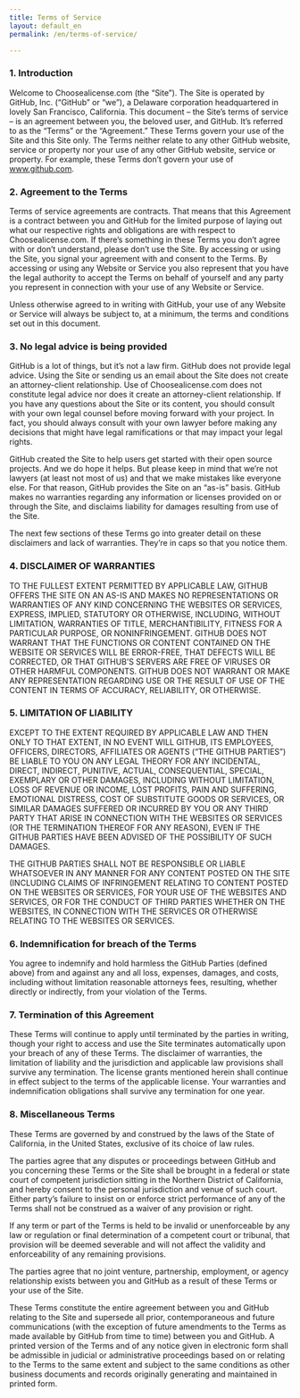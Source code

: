 ```yaml
---
title: Terms of Service
layout: default_en
permalink: /en/terms-of-service/

---
```


### 1. Introduction
Welcome to Choosealicense.com (the “Site”). The Site is operated by GitHub, Inc. (“GitHub” or “we”), a Delaware corporation headquartered in lovely San Francisco, California. This document – the Site’s terms of service – is an agreement between you, the beloved user, and GitHub. It’s referred to as the “Terms” or the “Agreement.”
These Terms govern your use of the Site and this Site only. The Terms neither relate to any other GitHub website, service or property nor your use of any other GitHub website, service or property. For example, these Terms don’t govern your use of www.github.com.

### 2. Agreement to the Terms

Terms of service agreements are contracts. That means that this Agreement is a contract between you and GitHub for the limited purpose of laying out what our respective rights and obligations are with respect to Choosealicense.com.
If there’s something in these Terms you don’t agree with or don’t understand, please don’t use the Site. By accessing or using the Site, you signal your agreement with and consent to the Terms. By accessing or using any Website or Service you also represent that you have the legal authority to accept the Terms on behalf of yourself and any party you represent in connection with your use of any Website or Service.

Unless otherwise agreed to in writing with GitHub, your use of any Website or Service will always be subject to, at a minimum, the terms and conditions set out in this document.

### 3. No legal advice is being provided

GitHub is a lot of things, but it’s not a law firm. GitHub does not provide legal advice. Using the Site or sending us an email about the Site does not create an attorney-client relationship. Use of Choosealicense.com does not constitute legal advice nor does it create an attorney-client relationship. If you have any questions about the Site or its content, you should consult with your own legal counsel before moving forward with your project. In fact, you should always consult with your own lawyer before making any decisions that might have legal ramifications or that may impact your legal rights.

GitHub created the Site to help users get started with their open source projects. And we do hope it helps. But please keep in mind that we’re not lawyers (at least not most of us) and that we make mistakes like everyone else. For that reason, GitHub provides the Site on an “as-is” basis. GitHub makes no warranties regarding any information or licenses provided on or through the Site, and disclaims liability for damages resulting from use of the Site.

The next few sections of these Terms go into greater detail on these disclaimers and lack of warranties. They’re in caps so that you notice them.

### 4. DISCLAIMER OF WARRANTIES

TO THE FULLEST EXTENT PERMITTED BY APPLICABLE LAW, GITHUB OFFERS THE SITE ON AN AS-IS AND MAKES NO REPRESENTATIONS OR WARRANTIES OF ANY KIND CONCERNING THE WEBSITES OR SERVICES, EXPRESS, IMPLIED, STATUTORY OR OTHERWISE, INCLUDING, WITHOUT LIMITATION, WARRANTIES OF TITLE, MERCHANTIBILITY, FITNESS FOR A PARTICULAR PURPOSE, OR NONINFRINGEMENT. GITHUB DOES NOT WARRANT THAT THE FUNCTIONS OR CONTENT CONTAINED ON THE WEBSITE OR SERVICES WILL BE ERROR-FREE, THAT DEFECTS WILL BE CORRECTED, OR THAT GITHUB’S SERVERS ARE FREE OF VIRUSES OR OTHER HARMFUL COMPONENTS. GITHUB DOES NOT WARRANT OR MAKE ANY REPRESENTATION REGARDING USE OR THE RESULT OF USE OF THE CONTENT IN TERMS OF ACCURACY, RELIABILITY, OR OTHERWISE.

### 5. LIMITATION OF LIABILITY

EXCEPT TO THE EXTENT REQUIRED BY APPLICABLE LAW AND THEN ONLY TO THAT EXTENT, IN NO EVENT WILL GITHUB, ITS EMPLOYEES, OFFICERS, DIRECTORS, AFFILIATES OR AGENTS (“THE GITHUB PARTIES”) BE LIABLE TO YOU ON ANY LEGAL THEORY FOR ANY INCIDENTAL, DIRECT, INDIRECT, PUNITIVE, ACTUAL, CONSEQUENTIAL, SPECIAL, EXEMPLARY OR OTHER DAMAGES, INCLUDING WITHOUT LIMITATION, LOSS OF REVENUE OR INCOME, LOST PROFITS, PAIN AND SUFFERING, EMOTIONAL DISTRESS, COST OF SUBSTITUTE GOODS OR SERVICES, OR SIMILAR DAMAGES SUFFERED OR INCURRED BY YOU OR ANY THIRD PARTY THAT ARISE IN CONNECTION WITH THE WEBSITES OR SERVICES (OR THE TERMINATION THEREOF FOR ANY REASON), EVEN IF THE GITHUB PARTIES HAVE BEEN ADVISED OF THE POSSIBILITY OF SUCH DAMAGES.

THE GITHUB PARTIES SHALL NOT BE RESPONSIBLE OR LIABLE WHATSOEVER IN ANY MANNER FOR ANY CONTENT POSTED ON THE SITE (INCLUDING CLAIMS OF INFRINGEMENT RELATING TO CONTENT POSTED ON THE WEBSITES OR SERVICES, FOR YOUR USE OF THE WEBSITES AND SERVICES, OR FOR THE CONDUCT OF THIRD PARTIES WHETHER ON THE WEBSITES, IN CONNECTION WITH THE SERVICES OR OTHERWISE RELATING TO THE WEBSITES OR SERVICES.

### 6. Indemnification for breach of the Terms

You agree to indemnify and hold harmless the GitHub Parties (defined above) from and against any and all loss, expenses, damages, and costs, including without limitation reasonable attorneys fees, resulting, whether directly or indirectly, from your violation of the Terms.

### 7. Termination of this Agreement

These Terms will continue to apply until terminated by the parties in writing, though your right to access and use the Site terminates automatically upon your breach of any of these Terms.
The disclaimer of warranties, the limitation of liability and the jurisdiction and applicable law provisions shall survive any termination. The license grants mentioned herein shall continue in effect subject to the terms of the applicable license. Your warranties and indemnification obligations shall survive any termination for one year.

### 8. Miscellaneous Terms

These Terms are governed by and construed by the laws of the State of California, in the United States, exclusive of its choice of law rules.

The parties agree that any disputes or proceedings between GitHub and you concerning these Terms or the Site shall be brought in a federal or state court of competent jurisdiction sitting in the Northern District of California, and hereby consent to the personal jurisdiction and venue of such court. Either party’s failure to insist on or enforce strict performance of any of the Terms shall not be construed as a waiver of any provision or right.

If any term or part of the Terms is held to be invalid or unenforceable by any law or regulation or final determination of a competent court or tribunal, that provision will be deemed severable and will not affect the validity and enforceability of any remaining provisions.

The parties agree that no joint venture, partnership, employment, or agency relationship exists between you and GitHub as a result of these Terms or your use of the Site.

These Terms constitute the entire agreement between you and GitHub relating to the Site and supersede all prior, contemporaneous and future communications (with the exception of future amendments to the Terms as made available by GitHub from time to time) between you and GitHub. A printed version of the Terms and of any notice given in electronic form shall be admissible in judicial or administrative proceedings based on or relating to the Terms to the same extent and subject to the same conditions as other business documents and records originally generating and maintained in printed form.
